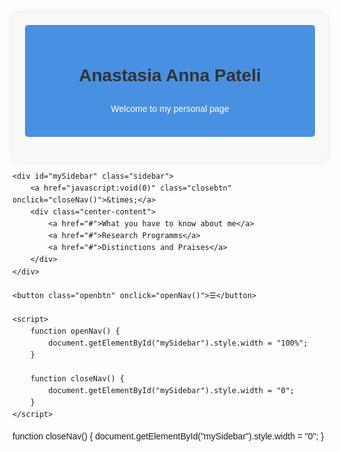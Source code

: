 <!DOCTYPE html>
<html lang="el">
<head>
    <meta charset="UTF-8">
    <meta name="viewport" content="width=device-width, initial-scale=1.0">
    <title>Personal Page</title>
    <style>
        body {
            font-family: Arial, sans-serif;
            line-height: 1.6;
            margin: 0;
            padding: 20px;
        }
        .container {
            max-width: 800px;
            margin: 0 auto;
            background-color: #f9f9f9;
            padding: 20px;
            border-radius: 10px;
            box-shadow: 0 0 10px rgba(0,0,0,0.1);
        }
        header {
            text-align: center;
            padding: 20px;
            background-color: #4a90e2;
            color: white;
            border-radius: 5px;
            margin-bottom: 20px;
        }
        section {
            margin-bottom: 30px;
            padding: 20px;
            background-color: white;
            border-radius: 5px;
        }
        h1, h2 {
            color: #333;
        }
        .contact-info {
            background-color: #e8f4f8;
            padding: 15px;
            border-radius: 5px;
        }
        /* Sidebar styles */
        .sidebar {
            height: 100%;
            width: 0;
            position: fixed;
            z-index: 1;
            top: 0;
            right: 0;
            background-color: #111;
            overflow-x: hidden;
            transition: 0.5s;
            padding-top: 60px;
            display: flex;
            justify-content: center;
            align-items: center;
        }
        .sidebar a {
            padding: 8px 8px 8px 32px;
            text-decoration: none;
            font-size: 25px;
            color: #818181;
            display: block;
            transition: 0.3s;
        }
        .sidebar a:hover {
            color: #f1f1f1;
        }
        .sidebar .closebtn {
            position: absolute;
            top: 0;
            right: 25px;
            font-size: 36px;
        }
        .openbtn {
            position: fixed;
            top: 20px;
            right: 20px;
            background-color: #4a90e2;
            color: white;
            padding: 10px 15px;
            border: none;
            cursor: pointer;
            border-radius: 5px;
        }
        .openbtn:hover {
            background-color: #3a78c2;
        }
        .center-content {
            display: flex;
            justify-content: center;
            align-items: center;
            height: 100%;
            flex-direction: column;
        }
    </style>
</head>
<body>
    <div class="container">
        <header>
            <h1>Anastasia Anna Pateli</h1>
            <p>Welcome to my personal page</p>
        </header>
    </div>

    <div id="mySidebar" class="sidebar">
        <a href="javascript:void(0)" class="closebtn" onclick="closeNav()">&times;</a>
        <div class="center-content">
            <a href="#">What you have to know about me</a>
            <a href="#">Research Programms</a>
            <a href="#">Distinctions and Praises</a>
        </div>
    </div>

    <button class="openbtn" onclick="openNav()">☰</button>

    <script>
        function openNav() {
            document.getElementById("mySidebar").style.width = "100%";
        }

        function closeNav() {
            document.getElementById("mySidebar").style.width = "0";
        }
    </script>
</body>
</html>
        function closeNav() {
            document.getElementById("mySidebar").style.width = "0";
        }
    </script>
</body>
</html>
